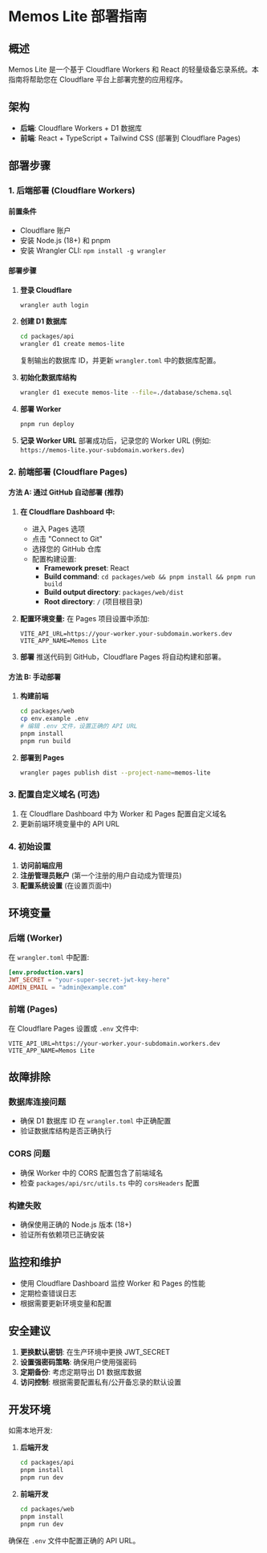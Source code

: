 # Memos Lite 部署指南

## 概述

Memos Lite 是一个基于 Cloudflare Workers 和 React 的轻量级备忘录系统。本指南将帮助您在 Cloudflare 平台上部署完整的应用程序。

## 架构

- **后端**: Cloudflare Workers + D1 数据库
- **前端**: React + TypeScript + Tailwind CSS (部署到 Cloudflare Pages)

## 部署步骤

### 1. 后端部署 (Cloudflare Workers)

#### 前置条件
- Cloudflare 账户
- 安装 Node.js (18+) 和 pnpm
- 安装 Wrangler CLI: `npm install -g wrangler`

#### 部署步骤

1. **登录 Cloudflare**
   ```bash
   wrangler auth login
   ```

2. **创建 D1 数据库**
   ```bash
   cd packages/api
   wrangler d1 create memos-lite
   ```
   
   复制输出的数据库 ID，并更新 `wrangler.toml` 中的数据库配置。

3. **初始化数据库结构**
   ```bash
   wrangler d1 execute memos-lite --file=./database/schema.sql
   ```

4. **部署 Worker**
   ```bash
   pnpm run deploy
   ```

5. **记录 Worker URL**
   部署成功后，记录您的 Worker URL (例如: `https://memos-lite.your-subdomain.workers.dev`)

### 2. 前端部署 (Cloudflare Pages)

#### 方法 A: 通过 GitHub 自动部署 (推荐)

1. **在 Cloudflare Dashboard 中:**
   - 进入 Pages 选项
   - 点击 "Connect to Git"
   - 选择您的 GitHub 仓库
   - 配置构建设置:
     - **Framework preset**: React
     - **Build command**: `cd packages/web && pnpm install && pnpm run build`
     - **Build output directory**: `packages/web/dist`
     - **Root directory**: `/` (项目根目录)

2. **配置环境变量:**
   在 Pages 项目设置中添加:
   ```
   VITE_API_URL=https://your-worker.your-subdomain.workers.dev
   VITE_APP_NAME=Memos Lite
   ```

3. **部署**
   推送代码到 GitHub，Cloudflare Pages 将自动构建和部署。

#### 方法 B: 手动部署

1. **构建前端**
   ```bash
   cd packages/web
   cp env.example .env
   # 编辑 .env 文件，设置正确的 API URL
   pnpm install
   pnpm run build
   ```

2. **部署到 Pages**
   ```bash
   wrangler pages publish dist --project-name=memos-lite
   ```

### 3. 配置自定义域名 (可选)

1. 在 Cloudflare Dashboard 中为 Worker 和 Pages 配置自定义域名
2. 更新前端环境变量中的 API URL

### 4. 初始设置

1. **访问前端应用**
2. **注册管理员账户** (第一个注册的用户自动成为管理员)
3. **配置系统设置** (在设置页面中)

## 环境变量

### 后端 (Worker)
在 `wrangler.toml` 中配置:
```toml
[env.production.vars]
JWT_SECRET = "your-super-secret-jwt-key-here"
ADMIN_EMAIL = "admin@example.com"
```

### 前端 (Pages)
在 Cloudflare Pages 设置或 `.env` 文件中:
```
VITE_API_URL=https://your-worker.your-subdomain.workers.dev
VITE_APP_NAME=Memos Lite
```

## 故障排除

### 数据库连接问题
- 确保 D1 数据库 ID 在 `wrangler.toml` 中正确配置
- 验证数据库结构是否正确执行

### CORS 问题
- 确保 Worker 中的 CORS 配置包含了前端域名
- 检查 `packages/api/src/utils.ts` 中的 `corsHeaders` 配置

### 构建失败
- 确保使用正确的 Node.js 版本 (18+)
- 验证所有依赖项已正确安装

## 监控和维护

- 使用 Cloudflare Dashboard 监控 Worker 和 Pages 的性能
- 定期检查错误日志
- 根据需要更新环境变量和配置

## 安全建议

1. **更换默认密钥**: 在生产环境中更换 JWT_SECRET
2. **设置强密码策略**: 确保用户使用强密码
3. **定期备份**: 考虑定期导出 D1 数据库数据
4. **访问控制**: 根据需要配置私有/公开备忘录的默认设置

## 开发环境

如需本地开发:

1. **后端开发**
   ```bash
   cd packages/api
   pnpm install
   pnpm run dev
   ```

2. **前端开发**
   ```bash
   cd packages/web
   pnpm install
   pnpm run dev
   ```

确保在 `.env` 文件中配置正确的 API URL。 